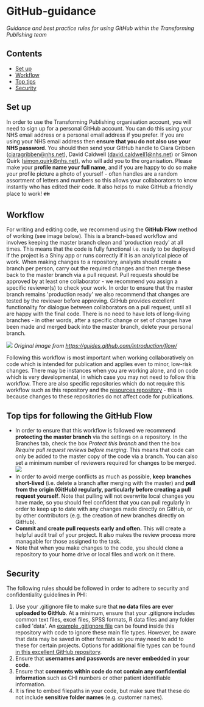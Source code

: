 # GitHub-guidance
_Guidance and best practice rules for using GitHub within the Transforming Publishing team_

## Contents
- [Set up](#set-up)
- [Workflow](#workflow)
- [Top tips](#top-tips-for-following-the-github-flow)
- [Security](#security)

## Set up
In order to use the Transforming Publishing organisation account, you will need to sign up for a personal GitHub account. You can do this using your NHS email address or a personal email address if you prefer. If you are using your NHS email address then **ensure that you do not also use your NHS password**. You should then send your GitHub handle to Ciara Gribben (ciaragribben@nhs.net), David Caldwell (david.caldwell1@nhs.net) or Simon Quirk (simon.quirk@nhs.net), who will add you to the organisation. Please make your **profile name your full name**, and if you are happy to do so make your profile picture a photo of yourself - often handles are a random assortment of letters and numbers so this allows your collaborators to know instantly who has edited their code. It also helps to make GitHub a friendly place to work! :family:

## Workflow
For writing and editing code, we recommend using the **GitHub Flow** method of working (see image below). This is a branch-based workflow and involves keeping the master branch clean and 'production ready' at all times. This means that the code is fully functional i.e. ready to be deployed if the project is a Shiny app or runs correctly if it is an analytical piece of work. When making changes to a repository, analysts should create a branch per person, carry out the required changes and then merge these back to the master branch via a pull request. Pull requests should be approved by at least one collaborator - we recommend you assign a specific reviewer(s) to check your work. In order to ensure that the master branch remains 'production ready' we also recommend that changes are tested by the reviewer before approving. GitHub provides excellent functionality for dialogue between collaborators on a pull request, until all are happy with the final code. There is no need to have lots of long-living branches - in other words, after a specific change or set of changes have been made and merged back into the master branch, delete your personal branch. 

![](https://i.imgur.com/LVTwlEE.png)
*Original image from https://guides.github.com/introduction/flow/*

Following this workflow is most important when working collaboratively on code which is intended for publication and applies even to minor, low-risk changes. There may be instances when you are working alone, and on code which is very developmental, in which case you may not need to follow this workflow. There are also specific repositories which do not require this workflow such as this repository and the [resources repository](https://github.com/NHS-NSS-transforming-publications/resources) - this is because changes to these repositories do not affect code for publications. 

## Top tips for following the GitHub Flow
- In order to ensure that this workflow is followed we recommend **protecting the master branch** via the settings on a repository. In the Branches tab, check the box _Protect this branch_ and then the box _Require pull request reviews before merging_. This means that code can only be added to the master copy of the code via a branch. You can also set a minimum number of reviewers required for changes to be merged.
![](https://i.imgur.com/b6EqJ7W.png)
- In order to avoid merge conflicts as much as possible, **keep branches short-lived** (i.e. delete a branch after merging with the master) and **pull from the origin (GitHub) regularly, particularly before creating a pull request yourself**. Note that pulling will not overwrite local changes you have made, so you should feel confident that you can pull regularly in order to keep up to date with any changes made directly on GitHub, or by other contributors (e.g. the creation of new branches directly on GitHub).
- **Commit and create pull requests early and often.** This will create a helpful audit trail of your project. It also makes the review process more managable for those assigned to the task.
- Note that when you make changes to the code, you should clone a repository to your home drive or local files and work on it there.

## Security
The following rules should be followed in order to adhere to security and confidentiality guidelines in PHI:
1. Use your .gitignore file to make sure that **no data files are ever uploaded to GitHub**. At a minimum, ensure that your .gitignore includes common text files, excel files, SPSS formats, R data files and any folder called 'data'. An [example .gitignore file](https://github.com/NHS-NSS-transforming-publications/GitHub-guidance/blob/master/.gitignore) can be found inside this repository with code to ignore these main file types. However, be aware that data may be saved in other formats so you may need to add to these for certain projects. Options for additional file types can be found [in this excellent GitHub repository](https://github.com/ukgovdatascience/dotfiles). 
2. Ensure that **usernames and passwords are never embedded in your code**. 
3. Ensure that **comments within code do not contain any confidential information** such as CHI numbers or other patient identifiable information.
4. It is fine to embed filepaths in your code, but make sure that these do not include **sensitive folder names** (e.g. customer names).
